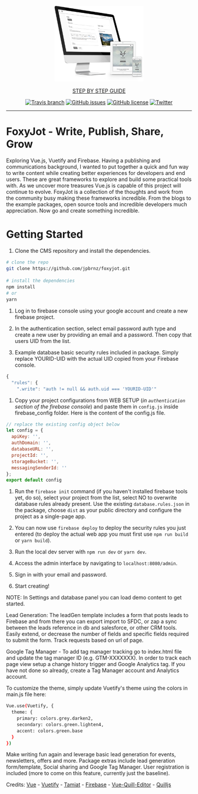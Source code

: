 <div align="center">
  <p>
  <img src="https://raw.githubusercontent.com/jpbrnz/foxyjot/master/static/img/foxyjot-screen-set.png" width="48%">
</p>
  <p>
  <a href="https://github.com/jpbrnz/foxyjot/wiki">STEP BY STEP GUIDE</a>
</p>
  <p><a href="https://travis-ci.org/jpbrnz/foxyjot"><img src="https://img.shields.io/travis/jpbrnz/foxyjot/master.svg?style=flat-square" alt="Travis branch"></a> <a href="https://github.com/jpbrnz/foxyjot/issues"><img src="https://img.shields.io/github/issues/jpbrnz/foxyjot.svg?style=flat-square" alt="GitHub issues"></a> <a href="https://github.com/jpbrnz/foxyjot/blob/master/LICENSE"><img src="https://img.shields.io/github/license/jpbrnz/foxyjot.svg?style=flat-square" alt="GitHub license"></a> <a href="https://twitter.com/intent/tweet?text=Wow:&amp;url=https%3A%2F%2Fgithub.com%2Fjpbrnz%2Ffoxyjot"><img src="https://img.shields.io/twitter/url/https/github.com/jpbrnz/foxyjot.svg?style=flat-square" alt="Twitter"></a></p>
</div>

--------------------------------------------------------------------------------

# FoxyJot - Write, Publish, Share, Grow

Exploring Vue.js, Vuetify and Firebase. Having a publishing and communications background, I wanted to put together a quick and fun way to write content while creating better experiences for developers and end users. These are great frameworks to explore and build some practical tools with. As we uncover more treasures Vue.js is capable of this project will continue to evolve. FoxyJot is a collection of the thoughts and work from the community busy making these frameworks incredible. From the blogs to the example packages, open source tools and incredible developers much appreciation. Now go and create something incredible.

# Getting Started

1. Clone the CMS repository and install the dependencies.

```bash
# clone the repo
git clone https://github.com/jpbrnz/foxyjot.git

# install the dependencies
npm install
# or
yarn
```

1. Log in to firebase console using your google account and create a new firebase project.

2. In the authentication section, select email password auth type and create a new user by providing an email and a password. Then copy that users UID from the list.

3. Example database basic security rules included in package. Simply replace YOURID-UID with the actual UID copied from your Firebase console.

```javascript
{
  "rules": {
    ".write": "auth != null && auth.uid === 'YOURID-UID'"
```

1. Copy your project configurations from WEB SETUP (_in `authentication` section of the firebase console_) and paste them in `config.js` inside firebase_config folder. Here is the content of the config.js file.

```javascript
// replace the existing config object below
let config = {
  apiKey: '',
  authDomain: '',
  databaseURL: '',
  projectId: '',
  storageBucket: '',
  messagingSenderId: ''
};
export default config
```

1. Run the `firebase init` command (if you haven't installed firebase tools yet, do so), select your project from the list, select NO to overwrite database rules already present. Use the existing `database.rules.json` in the package, choose `dist` as your public directory and configure the project as a single-page app.

2. You can now use `firebase deploy` to deploy the security rules you just entered (to deploy the actual web app you must first use `npm run build` or `yarn build`).

3. Run the local dev server with `npm run dev` or `yarn dev`.

4. Access the admin interface by navigating to `localhost:8080/admin`.

5. Sign in with your email and password.

6. Start creating!

NOTE: In Settings and database panel you can load demo content to get started.

Lead Generation: The leadGen template includes a form that posts leads to Firebase and from there you can export import to SFDC, or zap a sync between the leads reference in db and salesforce, or other CRM tools. Easily extend, or decrease the number of fields and specific fields required to submit the form. Track requests based on url of page.

Google Tag Manager - To add tag manager tracking go to index.html file and update the tag manager ID (e.g. GTM-XXXXXXX). In order to track each page view setup a change history trigger and Google Analytics tag. If you have not done so already, create a Tag Manager account and Analytics account.

To customize the theme, simply update Vuetify's theme using the colors in main.js file here:

```bash
Vue.use(Vuetify, {
  theme: {
    primary: colors.grey.darken2,
    secondary: colors.green.lighten4,
    accent: colors.green.base
  }
})
```

Make writing fun again and leverage basic lead generation for events, newsletters, offers and more. Package extras include lead generation form/template, Social sharing and Google Tag Manager. User registration is included (more to come on this feature, currently just the baseline).

Credits: [Vue](http://vuejs.org/) - [Vuetify](https://vuetifyjs.com/) - [Tamiat](https://github.com/tamiat/tamiat) - [Firebase](https://firebase.google.com/) - [Vue-Quill-Editor](https://github.com/surmon-china/vue-quill-editor) - [Quilljs](https://quilljs.com/docs/quickstart/)
